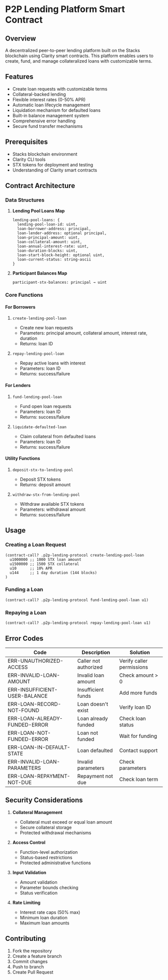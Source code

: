 # P2P Lending Platform Smart Contract

## Overview
A decentralized peer-to-peer lending platform built on the Stacks blockchain using Clarity smart contracts. This platform enables users to create, fund, and manage collateralized loans with customizable terms.

## Features
- Create loan requests with customizable terms
- Collateral-backed lending
- Flexible interest rates (0-50% APR)
- Automatic loan lifecycle management
- Liquidation mechanism for defaulted loans
- Built-in balance management system
- Comprehensive error handling
- Secure fund transfer mechanisms

## Prerequisites
- Stacks blockchain environment
- Clarity CLI tools
- STX tokens for deployment and testing
- Understanding of Clarity smart contracts

## Contract Architecture

### Data Structures
1. **Lending Pool Loans Map**
   ```clarity
   lending-pool-loans: {
     lending-pool-loan-id: uint,
     loan-borrower-address: principal,
     loan-lender-address: optional principal,
     loan-principal-amount: uint,
     loan-collateral-amount: uint,
     loan-annual-interest-rate: uint,
     loan-duration-blocks: uint,
     loan-start-block-height: optional uint,
     loan-current-status: string-ascii
   }
   ```

2. **Participant Balances Map**
   ```clarity
   participant-stx-balances: principal → uint
   ```

### Core Functions

#### For Borrowers
1. `create-lending-pool-loan`
   - Create new loan requests
   - Parameters: principal amount, collateral amount, interest rate, duration
   - Returns: loan ID

2. `repay-lending-pool-loan`
   - Repay active loans with interest
   - Parameters: loan ID
   - Returns: success/failure

#### For Lenders
1. `fund-lending-pool-loan`
   - Fund open loan requests
   - Parameters: loan ID
   - Returns: success/failure

2. `liquidate-defaulted-loan`
   - Claim collateral from defaulted loans
   - Parameters: loan ID
   - Returns: success/failure

#### Utility Functions
1. `deposit-stx-to-lending-pool`
   - Deposit STX tokens
   - Returns: deposit amount

2. `withdraw-stx-from-lending-pool`
   - Withdraw available STX tokens
   - Parameters: withdrawal amount
   - Returns: success/failure

## Usage

### Creating a Loan Request
```clarity
(contract-call? .p2p-lending-protocol create-lending-pool-loan 
  u1000000 ;; 1000 STX loan amount
  u1500000 ;; 1500 STX collateral
  u10      ;; 10% APR
  u144     ;; 1 day duration (144 blocks)
)
```

### Funding a Loan
```clarity
(contract-call? .p2p-lending-protocol fund-lending-pool-loan u1)
```

### Repaying a Loan
```clarity
(contract-call? .p2p-lending-protocol repay-lending-pool-loan u1)
```

## Error Codes

| Code | Description | Solution |
|------|-------------|----------|
| ERR-UNAUTHORIZED-ACCESS | Caller not authorized | Verify caller permissions |
| ERR-INVALID-LOAN-AMOUNT | Invalid loan amount | Check amount > 0 |
| ERR-INSUFFICIENT-USER-BALANCE | Insufficient funds | Add more funds |
| ERR-LOAN-RECORD-NOT-FOUND | Loan doesn't exist | Verify loan ID |
| ERR-LOAN-ALREADY-FUNDED-ERROR | Loan already funded | Check loan status |
| ERR-LOAN-NOT-FUNDED-ERROR | Loan not funded | Wait for funding |
| ERR-LOAN-IN-DEFAULT-STATE | Loan defaulted | Contact support |
| ERR-INVALID-LOAN-PARAMETERS | Invalid parameters | Check parameters |
| ERR-LOAN-REPAYMENT-NOT-DUE | Repayment not due | Check loan term |

## Security Considerations

1. **Collateral Management**
   - Collateral must exceed or equal loan amount
   - Secure collateral storage
   - Protected withdrawal mechanisms

2. **Access Control**
   - Function-level authorization
   - Status-based restrictions
   - Protected administrative functions

3. **Input Validation**
   - Amount validation
   - Parameter bounds checking
   - Status verification

4. **Rate Limiting**
   - Interest rate caps (50% max)
   - Minimum loan duration
   - Maximum loan amounts

## Contributing
1. Fork the repository
2. Create a feature branch
3. Commit changes
4. Push to branch
5. Create Pull Request